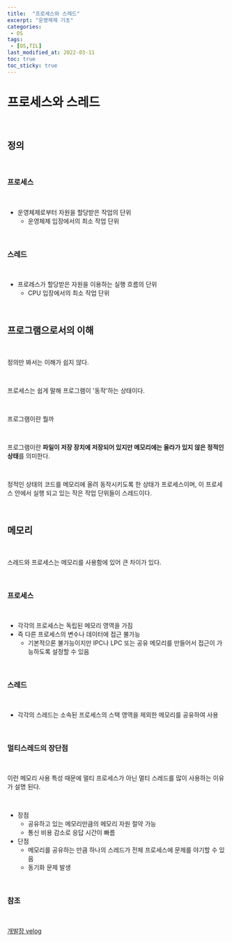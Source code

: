 ```yaml
---
title:  "프로세스와 스레드"
excerpt: "운영체제 기초"
categories:
 - OS
tags:
 - [OS,TIL]
last_modified_at: 2022-03-11
toc: true
toc_sticky: true
---
```


# 프로세스와 스레드

<br>

## 정의

<br>

### 프로세스

<br>

- 운영체제로부터 자원을 할당받은 작업의 단위
  - 운영체제 입장에서의 최소 작업 단위

<br>

### 스레드

<br>

- 프로레스가 할당받은 자원을 이용하는 실행 흐름의 단위
  - CPU 입장에서의 최소 작업 단위

<br>

## 프로그램으로서의 이해

<br>

정의만 봐서는 이해가 쉽지 않다.

<br>

프로세스는 쉽게 말해 프로그램이 '동작'하는 상태이다.

<br>

프로그램이란 뭘까

<br>

프로그램이란 **파일이 저장 장치에 저장되어 있지만 메모리에는 올라가 있지 않은 정적인 상태**를 의미한다.

<br>

정적인 상태의 코드를 메모리에 올려 동작시키도록 한 상태가 프로세스이며, 이 프로세스 안에서 실행 되고 있는 작은 작업 단위들이 스레드이다.

<br>

## 메모리

<br>

스레드와 프로세스는 메모리를 사용함에 있어 큰 차이가 있다.

<br>

### 프로세스

<br>

- 각각의 프로세스는 독립된 메모리 영역을 가짐
- 즉 다른 프로세스의 변수나 데이터에 접근 불가능
  - 기본적으론 불가능이지만 IPC나 LPC 또는 공유 메모리를 만들어서 접근이 가능하도록 설정할 수 있음

<br>

### 스레드

<br>

- 각각의 스레드는 소속된 프로세스의 스택 영역을 제외한 메모리를 공유하여 사용


<br>


### 멀티스레드의 장단점

<br>

이런 메모리 사용 특성 때문에 멀티 프로세스가 아닌 멀티 스레드를 많이 사용하는 이유가 설명 된다.

<br>

- 장점
  - 공유하고 있는 메모리만큼의 메모리 자원 절약 가능
  - 통신 비용 감소로 응답 시간이 빠름
- 단점
  - 메모리를 공유하는 만큼 하나의 스레드가 전체 프로세스에 문제를 야기할 수 있음
  - 동기화 문제 발생

<br>



### 참조 

<br>

[개발장 velog](https://velog.io/@raejoonee/%ED%94%84%EB%A1%9C%EC%84%B8%EC%8A%A4%EC%99%80-%EC%8A%A4%EB%A0%88%EB%93%9C%EC%9D%98-%EC%B0%A8%EC%9D%B4)